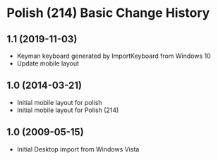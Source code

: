 Polish (214) Basic Change History
====================

1.1 (2019-11-03)
----------------
* Keyman keyboard generated by ImportKeyboard from Windows 10 
* Update mobile layout

1.0 (2014-03-21)
----------------
* Initial mobile layout for polish
* Initial mobile layout for Polish (214)

1.0 (2009-05-15)
----------------------
* Initial Desktop import from Windows Vista

